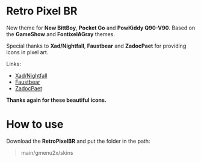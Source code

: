 # Retro Pixel BR
New theme for **New BittBoy**, **Pocket Go** and **PowKiddy Q90-V90**. Based on the **GameShow** and **FontixelAGray** themes.

Special thanks to **Xad/Nightfall**, **Faustbear** and **ZadocPaet** for providing icons in pixel art.

Links:

* [Xad/Nightfall](https://www.nightfallcrew.com/21/11/2009/96-icons-of-vintage-consoles-computers/)
* [Faustbear](https://www.reddit.com/r/miniSNESmods/comments/995ylx/additional_pixel_art_icon_pack_22/)
* [ZadocPaet](https://www.reddit.com/r/SEGA/comments/2tialr/sega_console_family_in_pixel_art/)

**Thanks again for these beautiful icons.**

# How to use
Download the **RetroPixelBR** and put the folder in the path:
> main/gmenu2x/skins
